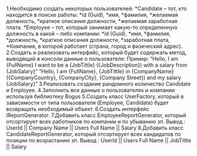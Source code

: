 1.Необходимо создать некоторых пользователей:
*Candidate – тот, кто находится в поиске работы:
  *id (Guid),
  *имя,
  *фамилия,
  *желаемая должность,
  *краткое описания должности,
  *желаемая заработная плата.
*Employee – тот, который занимает какую-то определенную должность в какой – либо компании:
  *id (Guid),
  *имя,
  *фамилия,
  *должность,
  *краткое описания должности,
  *заработная плата,
  *Компания, в которой работает (страна, город и физический адрес).
2.Создать и реализовать интерфейс, который будет содержать метод, выводящий в консоли данные о пользователе:
Пример:
“Hello, I am {FullName} I want to be a {JobTittle} ({JobDescription}) with a salary from {JobSalary}”
“Hello, I am {FullName}, {JobTittle} in {CompanyName} ({CompanyCountry}, {CompanyCity}, {Company Street}) and my salary {JobSalary}“
3.Реализовать создание рандомного количество Candidate и Employee.
4.Заполнить все данные о пользователях и компании используя библиотеку Bogus
5.Создать класс UserFactory, который в зависимости от типа пользователя (Employee, Candidate) будет возвращать необходимый объект.
6.Создать интерфейс IReportGenerator.
7.Добавить класс EmployeeReportGenerator, который отсортирует всех работников по компании и по убыванию зп.
Вывод : UserId || Company Name || Users Full Name || Salary
8.Добавить класс СandidateReportGenerator, который отсортирует всех кандидатов по позиции по возрастанию зп.
Вывод : UserId || Users Full Name || JobTittle || Salary